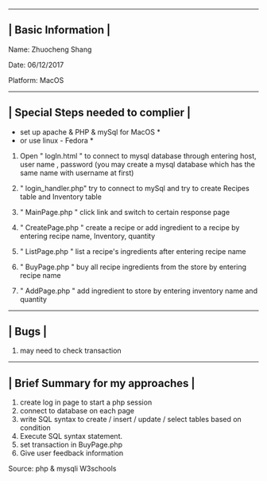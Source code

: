 ---------------------------
|    Basic Information     |
---------------------------

Name: Zhuocheng Shang

Date: 06/12/2017

Platform: MacOS


----------------------------------------
|    Special Steps needed to complier   |
----------------------------------------

* set up apache & PHP & mySql for MacOS *
* or use linux - Fedora *


1. Open " logIn.html  " to connect to mysql database through entering host, user name , password
   (you may create a mysql database which has the same name with username at first)

2. " login_handler.php"
    try to connect to mySql and try to create Recipes table and Inventory table

3. " MainPage.php "
   click link and switch to certain response page

4. " CreatePage.php "
    create a recipe or add ingredient to a recipe by entering
    recipe name, Inventory, quantity

5. " ListPage.php "
    list a recipe's ingredients after entering recipe name

6. " BuyPage.php "
    buy all recipe ingredients from the store by entering recipe name

7. " AddPage.php "
    add ingredient to store by entering inventory name and quantity



---------------
|    Bugs     |
---------------
1. may need to check transaction


----------------------------------------
|    Brief Summary for my approaches   |
----------------------------------------
1. create log in page to start a php session
2. connect to database on each page
3. write SQL syntax to create / insert / update / select tables based on condition
4. Execute SQL syntax statement.
6. set transaction in BuyPage.php
7. Give user feedback information


Source:
php & mysqli W3schools
